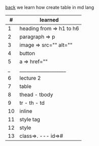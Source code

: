 [back](../README.md)
we learn how create table in md lang

|# | learned
|-|-|
|1|heading from => h1 to h6
|2|paragraph => p
|3|image => src="" alt=""
|4|button
|5|a => href=""
|_|____________________
|6|lecture 2
|7|table 
|8|thead - tbody
|9|tr - th - td
|10|inline
|11|style tag
|12|style
|13|class=>. --- id=>#